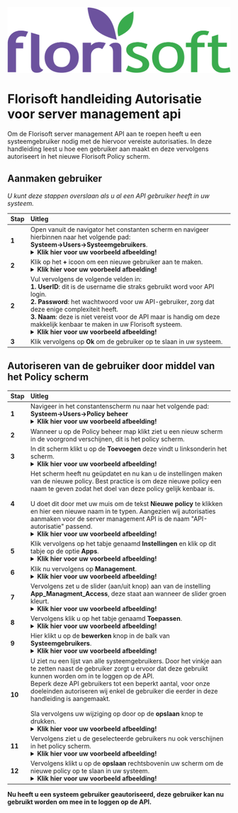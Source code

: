 <img src="../../fslogo.png">

# Florisoft handleiding Autorisatie voor server management api

Om de Florisoft server management API aan te roepen heeft u een systeemgebruiker nodig met de hiervoor vereiste autorisaties.
In deze handleiding leest u hoe een gebruiker aan maakt en deze vervolgens autoriseert in het nieuwe Florisoft Policy scherm.

## Aanmaken gebruiker

*U kunt deze stappen overslaan als u al een API gebruiker heeft in uw systeem.*

|Stap|Uitleg|
|:--|:--|
|**1**|Open vanuit de navigator het constanten scherm en navigeer hierbinnen naar het volgende pad:<br>**Systeem→Users→Systeemgebruikers**.<details><summary><b>Klik hier voor uw voorbeeld afbeelding!</b></summary><img src="media NL/5.png"></details>|
|**2**|Klik op het **+** icoon om een nieuwe gebruiker aan te maken.<details><summary><b>Klik hier voor uw voorbeeld afbeelding!</b></summary><img src="media NL/5.png"></details>|
|**2**|Vul vervolgens de volgende velden in:<br>**1. UserID**: dit is de username die straks gebruikt word voor API login.<br>**2. Password**: het wachtwoord voor uw API-gebruiker, zorg dat deze enige complexiteit heeft.<br>**3. Naam**: deze is niet vereist voor de API maar is handig om deze makkelijk kenbaar te maken in uw Florisoft systeem.<details><summary><b>Klik hier voor uw voorbeeld afbeelding!</b></summary><img src="media NL/6.png"></details>|
|**3**|Klik vervolgens op **Ok** om de gebruiker op te slaan in uw systeem.|

 ## Autoriseren van de gebruiker door middel van het Policy scherm

|Stap|Uitleg|
|:--|:--|
|**1**|Navigeer in het constantenscherm nu naar het volgende pad:<br>**Systeem→Users→Policy beheer**<details><summary><b>Klik hier voor uw voorbeeld afbeelding!</b></summary><img src="media NL/7.png"></details>|
|**2**|Wanneer u op de Policy beheer map klikt ziet u een nieuw scherm in de voorgrond verschijnen, dit is het policy scherm.|
|**3**|In dit scherm klikt u op de **Toevoegen** deze vindt u linksonderin het scherm.<details><summary><b>Klik hier voor uw voorbeeld afbeelding!</b></summary><img src="media NL/8.png"></details>|
|**4**|Het scherm heeft nu geüpdatet en nu kan u de instellingen maken van de nieuwe policy. Best practice is om deze nieuwe policy een naam te geven zodat het doel van deze policy gelijk kenbaar is.<br><br>U doet dit door met uw muis om de tekst **Nieuwe policy** te klikken en hier een nieuwe naam in te typen. Aangezien wij autorisaties aanmaken voor de server management API is de naam "API-autorisatie" passend.<details><summary><b>Klik hier voor uw voorbeeld afbeelding!</b></summary><img src="media NL/9.png"></details>|
|**5**|Klik vervolgens op het tabje genaamd **Instellingen** en klik op dit tabje op de optie **Apps**.<details><summary><b>Klik hier voor uw voorbeeld afbeelding!</b></summary><img src="media NL/10.png"></details>|
|**6**|Klik nu vervolgens op **Management**.<details><summary><b>Klik hier voor uw voorbeeld afbeelding!</b></summary><img src="media NL/11.png"></details>|
|**7**|Vervolgens zet u de slider (aan/uit knop) aan van de instelling **App_Managment_Access**, deze staat aan wanneer de slider groen kleurt.<details><summary><b>Klik hier voor uw voorbeeld afbeelding!</b></summary><img src="media NL/12.png"></details>|
|**8**|Vervolgens klik u op het tabje genaamd **Toepassen**.<details><summary><b>Klik hier voor uw voorbeeld afbeelding!</b></summary><img src="media NL/13.png"></details>|
|**9**|Hier klikt u op de **bewerken** knop in de balk van **Systeemgebruikers**.<details><summary><b>Klik hier voor uw voorbeeld afbeelding!</b></summary><img src="media NL/14.png"></details>|
|**10**|U ziet nu een lijst van alle systeemgebruikers. Door het vinkje aan te zetten naast de gebruiker zorgt u ervoor dat deze gebruikt kunnen worden om in te loggen op de API.<br>Beperk deze API gebruikers tot een beperkt aantal, voor onze doeleinden autoriseren wij enkel de gebruiker die eerder in deze handleiding is aangemaakt.<Br><br>Sla vervolgens uw wijziging op door op de **opslaan** knop te drukken.<details><summary><b>Klik hier voor uw voorbeeld afbeelding!</b></summary><img src="media NL/15.png"></details>|
|**11**|Vervolgens ziet u de geselecteerde gebruikers nu ook verschijnen in het policy scherm.<details><summary><b>Klik hier voor uw voorbeeld afbeelding!</b></summary><img src="media NL/16.png"></details>|
|**12**|Vervolgens klikt u op de **opslaan** rechtsbovenin uw scherm om de nieuwe policy op te slaan in uw systeem.<details><summary><b>Klik hier voor uw voorbeeld afbeelding!</b></summary><img src="media NL/17.png"></details>|

**Nu heeft u een systeem gebruiker geautoriseerd, deze gebruiker kan nu gebruikt worden om mee in te loggen op de API.**